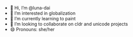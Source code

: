 - 👋 Hi, I’m @luna-dai
- 👀 I’m interested in globalization
- 🌱 I’m currently learning to paint
- 💞️ I’m looking to collaborate on cldr and unicode projects
- 😄 Pronouns: she/her

<!---
luna-dai/luna-dai is a ✨ special ✨ repository because its `README.md` (this file) appears on your GitHub profile.
You can click the Preview link to take a look at your changes.
--->
